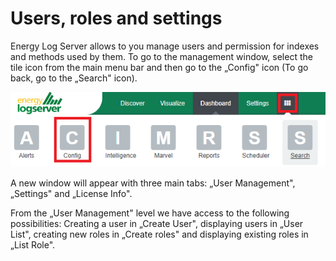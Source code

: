 Users, roles and settings 
==========================

Energy Log Server allows to you manage users and permission for
indexes and methods used by them. To go to the management window,
select the tile icon from the main menu bar and then go to the
„Config" icon (To go back, go to the „Search" icon).

![](/media/media/image38_js.png)

A new window will appear with three main tabs: „User Management",
„Settings" and „License Info".

From the „User Management" level we have access to the following
possibilities: Creating a user in „Create User", displaying users in
„User List", creating new roles in „Create roles" and displaying
existing roles in „List Role".
